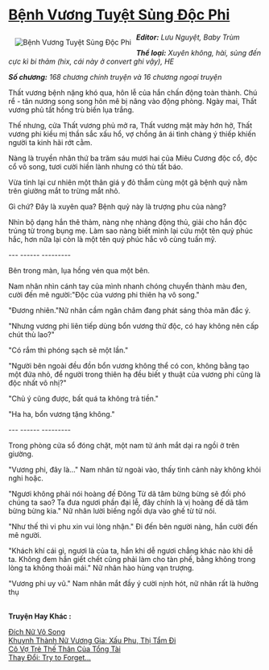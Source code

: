 <a href="https://utruyen.com/truyen/benh-vuong-tuyet-sung-doc-phi/17384/" title="Bệnh Vương Tuyệt Sủng Độc Phi"><h1>Bệnh Vương Tuyệt Sủng Độc Phi</h1></a><div style="display:table"><img align="right" style="float: left; padding: 10px;" src="https://utruyen.com/images/story/200x260/benh-vuong-tuyet-sung-doc-phi.jpg" alt="Bệnh Vương Tuyệt Sủng Độc Phi"><b><i>Editor:</i></b><i> </i><i>Lưu Nguyệt, Baby Trùm </i><p></p><b><i>Thể loại:</i></b><i> </i><i>Xuyên không, hài, sủng đến cực kì bi thảm (hix, cái này ở convert ghi vậy), HE</i><p></p><b><i>Số chương:</i></b><i> </i><i>168 chương chính truyện và 16 chương ngoại truyện<p></p></i><p></p>Thất vương bệnh nặng khó qua, hôn lễ của hắn chấn động toàn thành. Chú rể - tân nương song song hôn mê bị nâng vào động phòng. Ngày mai, Thất vương phủ tất hồng trù biến lụa trắng.<p></p>Thế nhưng, cửa Thất vương phủ mở ra, Thất vương mặt mày hớn hở, Thất vương phi kiều mị thần sắc xấu hổ, vợ chồng ân ái tình chàng ý thiếp khiến người ta kinh hãi rớt cằm.<p></p>Nàng là truyền nhân thứ ba trăm sáu mươi hai của Miêu Cương độc cổ, độc cổ vô song, tươi cười hiền lành nhưng có thù tất báo.<p></p>Vừa tỉnh lại cư nhiên một thân giá y đỏ thẫm cùng một gã bệnh quỷ nằm trên giường mắt to trừng mắt nhỏ.<p></p>Gì chứ? Đây là xuyên qua? Bệnh quỷ này là trượng phu của nàng?<p></p>Nhìn bộ dạng hắn thê thảm, nàng nhẹ nhàng động thủ, giải cho hắn độc trúng từ trong bụng mẹ. Làm sao nàng biết mình lại cứu một tên quỷ phúc hắc, hơn nữa lại còn là một tên quỷ phúc hắc vô cùng tuấn mỹ.<p></p>--- ------ ---------<p></p>Bên trong màn, lụa hồng vén qua một bên. <p></p>Nam nhân nhìn cánh tay của mình nhanh chóng chuyển thành màu đen, cười đến mê người:"Độc của vương phi thiên hạ vô song." <p></p>"Đương nhiên."Nữ nhân cầm ngân châm đang phát sáng thỏa mãn đắc ý.<p></p>"Nhưng vương phi liên tiếp dùng bổn vương thử độc, có hay không nên cấp chút thù lao?" <p></p>"Có rắm thì phóng sạch sẽ một lần." <p></p>"Người bên ngoài đều đồn bổn vương không thể có con, không bằng tạo một đứa nhỏ, để người trong thiên hạ đều biết y thuật của vương phi cũng là độc nhất vô nhị?" <p></p>"Chủ ý cũng được, bất quá ta không trả tiền." <p></p>"Ha ha, bổn vương tặng không."<p></p>--- ------ ---------<p></p>Trong phòng cửa sổ đóng chặt, một nam tử ánh mắt dại ra ngồi ở trên giường. <p></p>"Vương phi, đây là..." Nam nhân từ ngoài vào, thấy tình cảnh này không khỏi nghi hoặc.<p></p>"Ngươi không phải nói hoàng đế Đông Từ dã tâm bừng bừng sẽ đối phó chúng ta sao? Ta đưa ngươi phần đại lễ, đây chính là vị hoàng đế dã tâm bừng bừng kia." Nữ nhân lười biếng ngồi dựa vào ghế từ từ nói. <p></p>"Như thế thì vi phu xin vui lòng nhận." Đi đến bên người nàng, hắn cười đến mê người. <p></p>"Khách khí cái gì, ngươi là của ta, hắn khi dễ ngươi chẳng khác nào khi dễ ta. Không đem hắn giết chết cũng phải làm cho tàn phế, bằng không trong lòng ta không thoải mái." Nữ nhân hào hùng vạn trượng. <p></p>"Vương phi uy vũ." Nam nhân mắt đầy ý cười nịnh hót, nữ nhân rất là hưởng thụ</div><p><br><b>Truyện Hay Khác :</b></p><a href="https://utruyen.com/truyen/dich-nu-vo-song/17140/" alt="Đích Nữ Vô Song">Đích Nữ Vô Song</a><br/><a href="https://github.com/quanluxury/ngontinhhot/tree/master/truyenhay/19211/" alt="Khuynh Thành Nữ Vương Gia: Xấu Phu, Thị Tẩm Đi">Khuynh Thành Nữ Vương Gia: Xấu Phu, Thị Tẩm Đi</a><br/><a href="https://github.com/quanluxury/ngontinhhot/tree/master/truyenhay/19045/" alt="Cô Vợ Trẻ Thế Thân Của Tổng Tài">Cô Vợ Trẻ Thế Thân Của Tổng Tài</a><br/><a href="https://github.com/quanluxury/ngontinhhot/tree/master/truyenhay/17475/" alt="Thay Đổi: Try to Forget...">Thay Đổi: Try to Forget...</a><br/>